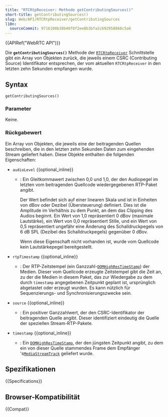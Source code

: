 ```yaml
---
title: "RTCRtpReceiver: Methode getContributingSources()"
short-title: getContributingSources()
slug: Web/API/RTCRtpReceiver/getContributingSources
l10n:
  sourceCommit: 9716100b38b40f0f2ee8b3bfa2c692958868c5a6
---
```


{{APIRef("WebRTC API")}}

Die **`getContributingSources()`** Methode der [`RTCRtpReceiver`](/de/docs/Web/API/RTCRtpReceiver) Schnittstelle gibt ein Array von Objekten zurück, die jeweils einem CSRC (Contributing Source) Identifikator entsprechen, der vom aktuellen `RTCRtpReceiver` in den letzten zehn Sekunden empfangen wurde.

## Syntax

```js-nolint
getContributingSources()
```

### Parameter

Keine.

### Rückgabewert

Ein Array von Objekten, die jeweils eine der beitragenden Quellen beschreiben, die in den letzten zehn Sekunden Daten zum eingehenden Stream geliefert haben.
Diese Objekte enthalten die folgenden Eigenschaften:

- `audioLevel` {{optional_inline}}

  - : Ein Gleitkommawert zwischen 0,0 und 1,0, der den Audiopegel im letzten vom beitragenden Quellcode wiedergegebenen RTP-Paket angibt.

    Der Wert befindet sich auf einer linearen Skala und ist in Einheiten von dBov oder Dezibel (Übersteuerung) definiert.
    Dies ist die Amplitude im Verhältnis zu dem Punkt, an dem das Clipping des Audios beginnt.
    Ein Wert von 1,0 repräsentiert 0 dBov (maximale Lautstärke), ein Wert von 0,0 repräsentiert Stille, und ein Wert von 0,5 repräsentiert ungefähr eine Änderung des Schalldruckpegels von 6 dB SPL (Dezibel des Schalldruckpegels) gegenüber 0 dBov.

    Wenn diese Eigenschaft nicht vorhanden ist, wurde vom Quellcode kein Lautstärkepegel bereitgestellt.

- `rtpTimestamp` {{optional_inline}}

  - : Der RTP-Zeitstempel (ein Ganzzahl-[`DOMHighResTimeStamp`](/de/docs/Web/API/DOMHighResTimeStamp)) der Medien.
    Dieser vom Quellcode erzeugte Zeitstempel gibt die Zeit an, zu der die Medien in diesem Paket, das zur Wiedergabe zu dem durch `timestamp` angegebenen Zeitpunkt geplant ist, ursprünglich abgetastet oder erzeugt wurden.
    Es kann nützlich für Sequenzierungs- und Synchronisierungszwecke sein.

- `source` {{optional_inline}}

  - : Ein positiver Ganzzahlwert, der den CSRC-Identifikator der beitragenden Quelle angibt.
    Dieser identifiziert eindeutig die Quelle der speziellen Stream-RTP-Pakete.

- `timestamp` {{optional_inline}}
  - : Ein [`DOMHighResTimeStamp`](/de/docs/Web/API/DOMHighResTimeStamp), der den jüngsten Zeitpunkt angibt, zu dem ein von dieser Quelle stammendes Frame dem Empfänger 's[`MediaStreamTrack`](/de/docs/Web/API/MediaStreamTrack) geliefert wurde.

## Spezifikationen

{{Specifications}}

## Browser-Kompatibilität

{{Compat}}
